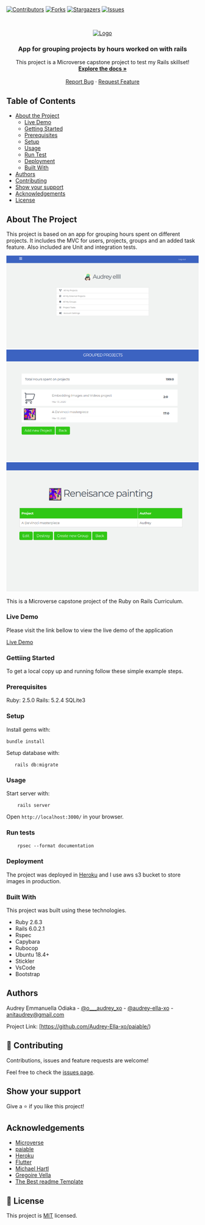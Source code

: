 <!--
*** Thanks for checking out this README Template. If you have a suggestion that would
*** make this better, please fork the repo and create a pull request or simply open
*** an issue with the tag "enhancement".
*** Thanks again! Now go create something AMAZING! :D
-->

<!-- PROJECT SHIELDS -->
<!--
*** I'm using markdown "reference style" links for readability.
*** Reference links are enclosed in brackets [ ] instead of parentheses ( ).
*** See the bottom of this document for the declaration of the reference variables
*** for contributors-url, forks-url, etc. This is an optional, concise syntax you may use.
*** https://www.markdownguide.org/basic-syntax/#reference-style-links
-->
[![Contributors][contributors-shield]][contributors-url]
[![Forks][forks-shield]][forks-url]
[![Stargazers][stars-shield]][stars-url]
[![Issues][issues-shield]][issues-url]

<!-- PROJECT LOGO -->
<br />
<p align="center">
  <a href="https://github.com/Audrey-Ella-xo/paiable">
    <img src="https://raw.githubusercontent.com/euqueme/toy-app/master/app/assets/images/mLogo.png" alt="Logo" width="80" height="80">
  </a>

  <h3 align="center">App for grouping projects by hours worked on with rails</h3>

  <p align="center">
    This project is a Microverse capstone project to test my Rails skillset!
    <br />
    <a href="https://github.com/Audrey-Ella-xo/paiable"><strong>Explore the docs »</strong></a>
    <br />
    <br />
    <a href="https://github.com/Audrey-Ella-xo/paiable/issues">Report Bug</a>
    ·
    <a href="https://github.com/Audrey-Ella-xo/paiable/issues">Request Feature</a>
  </p>
</p>

<!-- TABLE OF CONTENTS -->
## Table of Contents

* [About the Project](#about-the-project)
  * [Live Demo](#live-demo)
  * [Getting Started](#getting-started)
  * [Prerequisites](#prerequisites)
  * [Setup](#setup)
  * [Usage](#usage)
  * [Run Test](#run-test)
  * [Deployment](#deployment)
  * [Built With](#built-with)
* [Authors](#authors)
* [Contributing](#contributing)
* [Show your support](#show-support)
* [Acknowledgements](#acknowledgements)
* [License](#license)

<!-- ABOUT THE PROJECT -->
## About The Project

This project is based on an app for grouping hours spent on different projects. It includes the MVC for users, projects, groups and an added task feature. Also included are Unit and integration tests.

[![Product Name Screen Shot][product-screenshot1]](https://paiable.herokuapp.com/)
[![Product Name Screen Shot][product-screenshot2]](https://paiable.herokuapp.com/)
[![Product Name Screen Shot][product-screenshot3]](https://paiable.herokuapp.com/)


This is a Microverse capstone project of the Ruby on Rails Curriculum.

### Live Demo


Please visit the link bellow to view the live demo of the application

[Live Demo](https://paiable.herokuapp.com/)

### Gettiing Started

To get a local copy up and running follow these simple example steps.

### Prerequisites

Ruby: 2.5.0
Rails: 5.2.4
SQLite3

### Setup

Install gems with:

```
bundle install
```

Setup database with:

```
   rails db:migrate
```

### Usage

Start server with:

```
    rails server
```

Open `http://localhost:3000/` in your browser.

### Run tests

```
    rpsec --format documentation
```

### Deployment

The project was deployed in [Heroku](https://paiable.herokuapp.com/) and I use aws s3 bucket to store images in production.

### Built With
This project was built using these technologies.
* Ruby 2.6.3
* Rails 6.0.2.1
* Rspec
* Capybara
* Rubocop
* Ubuntu 18.4+
* Stickler
* VsCode
* Bootstrap

<!-- CONTACT -->
## Authors

Audrey Emmanuella Odiaka - [@o___audrey_xo](https://twitter.com/o___audrey_xo) - [@audrey-ella-xo](https://github.com/audrey-ella-xo) - anitaudrey@gmail.com
<br />

Project Link: [https://github.com/Audrey-Ella-xo/paiable/)

## 🤝 Contributing

Contributions, issues and feature requests are welcome!

Feel free to check the [issues page](issues/).

## Show your support

Give a ⭐️ if you like this project!

<!-- ACKNOWLEDGEMENTS -->
## Acknowledgements
* [Microverse](https://www.microverse.org/)
* [paiable](https://www.notion.so/Group-our-transactions-ccea2b6642664540a70de9f30bdff4ce/)
* [Heroku](https://www.heroku.com/)
* [Flutter](https://github.com/devfactor-source/flutter/)
* [Michael Hartl](https://www.learnenough.com/ruby-on-rails-4th-edition-tutorial/)
* [Gregoire Vella](https://www.behance.net/gallery/19759151/Snapscan-iOs-design-and-branding?tracking_source=/)
* [The Best readme Template](https://github.com/othneildrew/Best-README-Template)

<!-- LICENSE -->
## 📝 License

This project is [MIT](https://opensource.org/licenses/MIT) licensed.

<!-- MARKDOWN LINKS & IMAGES -->
<!-- https://www.markdownguide.org/basic-syntax/#reference-style-links -->
[contributors-shield]: https://img.shields.io/github/contributors/Audrey-Ella-xo/paiable.svg?style=flat-square
[contributors-url]: https://github.com/Audrey-Ella-xo/paiable/graphs/contributors
[forks-shield]: https://img.shields.io/github/forks/Audrey-Ella-xo/paiable.svg?style=flat-square
[forks-url]: https://github.com/Audrey-Ella-xo/paiable/network/members
[stars-shield]: https://img.shields.io/github/stars/Audrey-Ella-xo/paiable.svg?style=flat-square
[stars-url]: https://github.com/Audrey-Ella-xo/paiable/stargazers
[issues-shield]: https://img.shields.io/github/issues/Audrey-Ella-xo/paiable.svg?style=flat-square
[issues-url]: https://github.com/Audrey-Ella-xo/paiable/issues
[product-screenshot1]: /app/assets/images/Profile.png
[product-screenshot2]: /app/assets/images/Pjindex.png
[product-screenshot3]: /app/assets/images/Gindex.png



